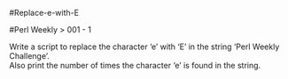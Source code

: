 #Replace-e-with-E

#Perl Weekly > 001 - 1

Write a script to replace the character ‘e’ with ‘E’ in the string ‘Perl Weekly Challenge’.  
Also print the number of times the character ‘e’ is found in the string.

